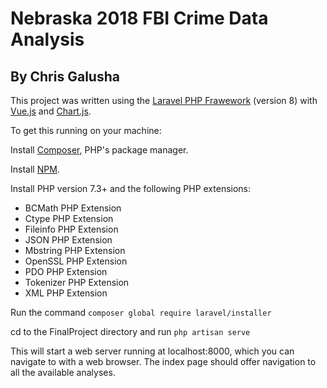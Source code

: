 # Nebraska 2018 FBI Crime Data Analysis
## By Chris Galusha

This project was written using the [Laravel PHP Frawework](https://laravel.com/docs) (version 8) with [Vue.js](https://vuejs.org/) and [Chart.js](https://www.chartjs.org/).

To get this running on your machine:

Install [Composer](https://getcomposer.org/), PHP's package manager.

Install [NPM](https://www.npmjs.com/).

Install PHP version 7.3+ and the following PHP extensions:

- BCMath PHP Extension
- Ctype PHP Extension
- Fileinfo PHP Extension
- JSON PHP Extension
- Mbstring PHP Extension
- OpenSSL PHP Extension
- PDO PHP Extension
- Tokenizer PHP Extension
- XML PHP Extension

Run the command `composer global require laravel/installer`

cd to the FinalProject directory and run `php artisan serve`

This will start a web server running at localhost:8000, which you can navigate to with a web browser.
The index page should offer navigation to all the available analyses.
